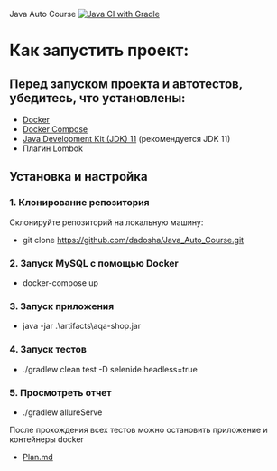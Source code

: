 Java Auto Course [![Java CI with Gradle](https://github.com/dadosha/Java_Auto_Course/actions/workflows/gradle.yml/badge.svg)](https://github.com/dadosha/Java_Auto_Course/actions/workflows/gradle.yml)

# Как запустить проект:
## Перед запуском проекта и автотестов, убедитесь, что установлены:

- [Docker](https://github.com/netology-code/aqa-homeworks/blob/master/docker/installation.md)
- [Docker Compose](https://github.com/netology-code/aqa-homeworks/blob/master/docker/installation.md)
- [Java Development Kit (JDK) 11](https://www.oracle.com/java/technologies/javase-jdk11-downloads.html) (рекомендуется JDK 11)
- Плагин Lombok 


## Установка и настройка
### 1. Клонирование репозитория
Склонируйте репозиторий на локальную машину:
- git clone https://github.com/dadosha/Java_Auto_Course.git 
### 2. Запуск MySQL с помощью Docker
- docker-compose up
### 3. Запуск приложения
- java -jar .\artifacts\aqa-shop.jar
### 4. Запуск тестов
- ./gradlew clean test -D selenide.headless=true
### 5. Просмотреть отчет
- ./gradlew allureServe

После прохождения всех тестов можно остановить приложение и контейнеры docker


- [Plan.md](Plan.md)